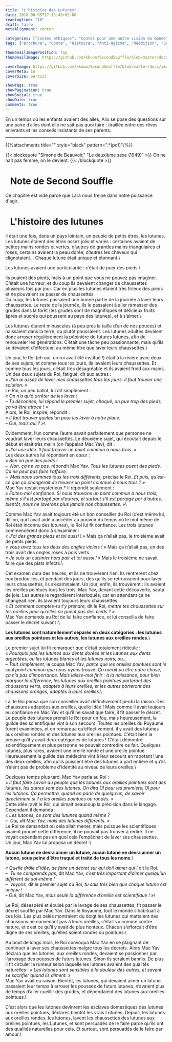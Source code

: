 ```yaml
---
title: "L'histoire des Lutunes"
date: 2018-06-05T17:13:42+02:00
readingtime: "10"
draft: false
metaAlignment: center

categories: ["Contes éthiques", "Contes pour une autre vision du monde", "Réédition"]
tags: ["Brochure", "Conte", "Histoire", "Anti-âgisme", "Réédition", "Genre"]

thumbnailImagePosition: top
thumbnailImage: https://github.com/kkuom/SecondSouffle/blob/master/docs/images/LhistoireDesLutunes_thumbnail.jpg?raw=true

coverImage: https://github.com/kkuom/SecondSouffle/blob/master/docs/images/Post-header.jpg?raw=true
coverMeta: in
coverSize: partial

showTags: true
showPagination: true
showSocial: true
showDate: true
comments: true
---
```

<section class="intro">
En un temps où les enfants avaient des ailes, Alix se pose des questions sur une paire d’ailes dont elle ne sait pas quoi faire&nbsp;: tiraillée entre des rêves enivrants et les conseils insistants de ses parents.
<!--more-->
<hr class="intro-divider">
<!-- toc -->
{{%attachments title="" style="black" pattern=".*(pdf)"/%}}
</section>

{{< blockquote "Simone de Beauvoir," "Le deuxième sexe (1949)" >}}
On ne naît pas femme, on le devient.
{{< /blockquote >}}


# <i class="fas fa-sticky-note" aria-hidden="true" style="padding-right:15px;"></i>Note de Second Souffle
Ce chapitre est vide parce que Lara nous freine dans notre puissance d'agir.

# <i class="far fa-bookmark" aria-hidden="true" style="padding-right:15px;"></i>L'histoire des lutunes
Il était une fois, dans un pays lointain, un peuple de petits êtres, les lutunes. Les lutunes étaient des êtres assez jolis et variés&nbsp;: certaines avaient de petites mains rondes et vertes, d’autres de grandes mains triangulaires et roses, certains avaient la peau dorée, d’autres les cheveux qui clignotaient... Chaque lutune était unique et étonnant.\

Les lutunes avaient une particularité&nbsp;: c’était de puer des pieds.\

Ils puaient des pieds, mais à un point que vous ne pouvez pas imaginer. C’était une horreur, et du coup ils devaient changer de chaussettes plusieurs fois par jour. Car en plus les lutunes étaient très frileux des pieds et ne pouvaient se passer de chaussettes.\
Du coup, les lutunes passaient une bonne partie de la journée à laver leurs chaussettes. Le reste de la journée, ils le passaient à aller ramasser des grudes dans la forêt (les grudes sont de magnifiques et délicieux fruits âpres et sucrés qui poussent au pays des lutunes), et à s’aimer.\

Les lutunes étaient minuscules (à peu près la taille d’un de nos pouces) et naissaient dans la terre, ou plutôt poussaient. Les lutunes adultes devaient donc arroser régulièrement la pépinière de futures lutunes, afin de renouveler les générations. C’était une tâche peu passionnante, mais qu’ils se devaient d’effectuer, au même titre que laver leurs chaussettes.\

Un jour, le Roi (eh oui, un roi avait été institué&nbsp;!) était à la rivière avec deux de ses sujets, et comme tous les jours, ils lavaient leurs chaussettes. Et comme tous les jours, c’était très désagréable et ils avaient froid aux mains. Un des deux sujets du Roi, fatigué, dit aux autres&nbsp;:\
*«&nbsp;J’en ai assez de laver mes chaussettes tous les jours. Il faut trouver une solution.&nbsp;»*\
Le Roi, un peu ballot, lui dit simplement&nbsp;:\
*«&nbsp;On n’a qu’à arrêter de les laver&nbsp;!*\
*–&nbsp;Tu déconnes, lui répond le premier sujet, choqué, on pue trop des pieds, ça va être atroce&nbsp;!&nbsp;»*\
Alors, le Roi, inspiré, répondit&nbsp;:\
*«&nbsp;Il faut trouver quelqu’un pour les laver à notre place.*\
*–&nbsp;Oui, mais qui&nbsp;?&nbsp;»*\

Évidemment, l’un comme l’autre savait parfaitement que personne ne voudrait laver leurs chaussettes. Le deuxième sujet, qui écoutait depuis le début et était très malin (on l’appelait Mac Yav), dit&nbsp;:\
*«&nbsp;J’ai une idée. Il faut trouver un point commun à nous trois.&nbsp;»*\
Les deux autres lui répondent en cœur&nbsp;:\
*«&nbsp;Ben on pue des pieds&nbsp;!*\
*–&nbsp; Non, ça ne va pas,* répondit Max Yav. *Tous les lutunes puent des pieds. Ça ne peut pas faire l’affaire.*\
*–&nbsp; Mais nous sommes tous les trois différents,* précisa le Roi. *Et puis, qu’est-ce que ça changerait de trouver un point commun à nous trois&nbsp;?&nbsp;»*\
Mac Yav restait mystérieux.* Il répondit seulement&nbsp;:\
*«&nbsp;Faites-moi confiance. Si nous trouvons un point commun à nous trois, même s’il est partagé par d’autres, et surtout s’il est partagé par d’autres, bientôt, nous ne laverons plus jamais nos chaussettes.&nbsp;»*\

Comme Mac Yav avait toujours été un bon conseiller du Roi (c’est même lui, dit-on, qui l’avait aidé à accéder au pouvoir du temps où le mot même de Roi était inconnu des lutunes), le Roi lui fit confiance. Les trois lutunes commencèrent donc à s’examiner&nbsp;:\
*«&nbsp;J’ai des grands pieds et toi aussi&nbsp;!&nbsp;»* Mais ça n’allait pas, le troisième avait de petits pieds.\
*«&nbsp;Vous avez tous les deux des ongles violets&nbsp;!&nbsp;»* Mais ça n’allait pas, un des trois avait des ongles roses à pois verts.\
*«&nbsp;Je suis un cuisinier hors pair et toi aussi&nbsp;!&nbsp;»* Mais le troisième ne savait faire que des plats infects.\

Cet examen dura des heures, et ils ne trouvèrent rien. Ils rentrèrent chez eux bredouilles, et pendant des jours, dès qu’ils se retrouvaient pour laver leurs chaussettes, ils s’examinaient. Un jour, enfin, ils trouvèrent&nbsp;: ils avaient les oreilles pointues tous les trois. Mac Yav, devant cette découverte, sauta de joie. Les autres le regardèrent interloqués, car en attendant ça ne changeait rien, ils lavaient toujours leurs chaussettes.\
*«&nbsp;Et comment comptes-tu t’y prendre,* dit le Roi, *mettre tes chaussettes sur tes oreilles pour qu’elles ne puent pas des pieds&nbsp;?&nbsp;»*\
Mac Yav demanda au Roi de lui faire confiance, et lui conseilla de faire passer le décret suivant&nbsp;:\

**Les lutunes sont naturellement séparés en deux catégories : les lutunes aux oreilles pointues et les autres, les lutunes aux oreilles rondes.**\

Le premier sujet lui fit remarquer que c’était totalement ridicule&nbsp;:\
*«&nbsp;Pourquoi pas les lutunes aux dents dorées et les lutunes aux dents argentées, ou les lutunes blancs et les lutunes noirs, ou...*\
*–&nbsp;Tout simplement,* le coupa Mac Yav, *parce que les oreilles pointues sont le seul point commun que nous ayons trouvé. Ça aurait pu être autre chose, ça n’a pas d’importance. Mais laisse-moi finir&nbsp;: à la naissance, pour bien marquer la différence, les lutunes aux oreilles pointues porteront des chaussons verts, adaptés à leurs oreilles, et les autres porteront des chaussons oranges, adaptés à leurs oreilles.*\

Là, le Roi pensa que son conseiller avait définitivement perdu la raison. Des chaussures adaptées aux oreilles, quelle idée&nbsp;! Mais comme il avait toujours eu confiance en Mac Yav et qu’il ne savait que faire, il fit passer le décret.\
Le peuple des lutunes prenait le Roi pour un fou, mais heureusement, la guilde des scientifiques vint à son secours. Toutes les oreilles du Royaume furent examinées, et on remarqua qu’effectivement, il y avait des lutunes aux oreilles rondes et des lutunes aux oreilles pointues. C’était bien la preuve qu’il y avait deux catégories de lutunes&nbsp;! C’était démontré scientifiquement et plus personne ne pouvait contredire ce fait. Quelques lutunes, plus rares, avaient une oreille ronde et une oreille pointue. Heureusement la guilde des médecins vint à leur secours en rabotant l’une des deux oreilles, afin qu’ils puissent être des lutunes à part entière et qu’ils n’aient pas de problème d’identité au niveau de leurs oreilles.\

Quelques temps plus tard, Mac Yav parla au Roi&nbsp;:\
*«&nbsp;Il faut faire savoir au peuple que les lutunes aux oreilles pointues sont des lutunes, les autres sont des lutones. On dira Ul pour les premiers, Ol pour les lutones. Ça permettra, quand on parle de quelqu’un, de savoir directement si il a les oreilles pointues ou rondes.&nbsp;»*\
Cette idée ravit le Roi, qui aimait beaucoup la précision dans le langage. Cependant il demanda&nbsp;:\
*«&nbsp;Les lutones, ce sont des lutunes quand même&nbsp;?*\
*–&nbsp; Oui, dit Mac Yav, mais des lutunes différents.&nbsp;»*\
Le Roi se demandait où cela allait mener, mais puisque les scientifiques avaient prouvé cette différence, il ne pouvait pas trouver à redire. Il ne voyait cependant pas en quoi cela l’empêchait de laver ses chaussettes.\
Un jour, Mac Yav lui proposa un décret&nbsp;:\

**Aucun lutune ne devra aimer un lutune, aucun lutone ne devra aimer un lutone, sous peine d’être traqué et traité de tous les noms.**\

*«&nbsp;Quelle drôle d’idée, de faire un décret sur qui doit aimer qui&nbsp;!* dit le Roi.*\
–&nbsp; Tu ne comprends pas,* dit Mac Yav, *c’est très important d’aimer quelqu’un différent de soi-même&nbsp;!\
–&nbsp; Voyons,* dit le premier sujet du Roi, *tu sais très bien que chaque lutune est unique&nbsp;!\
–&nbsp;Oui,* dit Mac Yav, *mais seule la différence d’oreille est scientifique&nbsp;!&nbsp;»*\

Le Roi, désespéré et épuisé par le lavage de ses chaussettes, fit passer le décret soufflé par Mac Yav. Dans le Royaume, tout le monde s’habituait à ces lois. Les plus zélés montraient du doigt les lutunes qui mettaient des chaussons ne convenant pas à leurs oreilles, c’était vu comme contre nature, et c’est ce qu’il y avait de plus honteux. Chacun s’efforçait d’être digne de ses oreilles, qu’elles soient rondes ou pointues.\

Au bout de longs mois, le Roi convoqua Mac Yav en se plaignant de continuer à laver ses chaussettes malgré tous les décrets. Alors Mac Yav déclara que les lutones, aux oreilles rondes, devaient se passionner par l’arrosage des pousses de futurs lutunes. Sinon ils seraient bannis. De plus il fit circuler la rumeur selon laquelle les lutones avaient des qualités naturelles&nbsp;: *«&nbsp;Les lutones sont sensibles à la douleur des autres, et savent se sacrifier quand ils aiment.&nbsp;»*\
Mac Yav avait eu raison. Bientôt, les lutones, qui devaient aimer un lutune, passaient leur temps à arroser les pousses de futurs lutunes, n’avaient plus de temps d’aller cueillir des grudes, et dépendaient des lutunes aux oreilles pointues.\

C’est alors que les lutones devinrent les esclaves domestiques des lutunes aux oreilles pointues, déclarés bientôt les vrais Lutunes. Depuis, les lutunes aux oreilles rondes, les lutones, lavent les chaussettes des lutunes aux oreilles pointues, les Lutunes, et sont persuadés de le faire parce qu’ils ont des qualités naturelles pour cela. Et surtout, sont persuadés de le faire par amour.\
